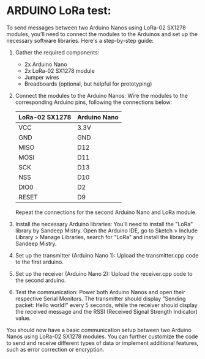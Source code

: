# ARDUINO LoRa test:
To send messages between two Arduino Nanos using LoRa-02 SX1278 modules, you'll need to connect the modules to the Arduinos and set up the necessary software libraries. Here's a step-by-step guide:

1. Gather the required components:
   - 2x Arduino Nano
   - 2x LoRa-02 SX1278 module
   - Jumper wires
   - Breadboards (optional, but helpful for prototyping)

2. Connect the modules to the Arduino Nanos:
   Wire the modules to the corresponding Arduino pins, following the connections below:

   LoRa-02 SX1278 | Arduino Nano
   ---------------|--------------
   VCC            | 3.3V
   GND            | GND
   MISO           | D12
   MOSI           | D11
   SCK            | D13
   NSS            | D10
   DIO0           | D2
   RESET          | D9

   Repeat the connections for the second Arduino Nano and LoRa module.

3. Install the necessary Arduino libraries:
   You'll need to install the "LoRa" library by Sandeep Mistry. Open the Arduino IDE, go to Sketch > Include Library > Manage Libraries, search for "LoRa" and install the library by Sandeep Mistry.

4. Set up the transmitter (Arduino Nano 1):
   Upload the transmitter.cpp code to the first arduino.
   
5. Set up the receiver (Arduino Nano 2):
   Upload the receiver.cpp code to the second arduino.
   
6. Test the communication:
   Power both Arduino Nanos and open their respective Serial Monitors. The transmitter should display "Sending packet: Hello world!" every 5 seconds, while the receiver should display the received message and the RSSI (Received Signal Strength Indicator) value.

You should now have a basic communication setup between two Arduino Nanos using LoRa-02 SX1278 modules. You can further customize the code to send and receive different types of data or implement additional features, such as error correction or encryption.
